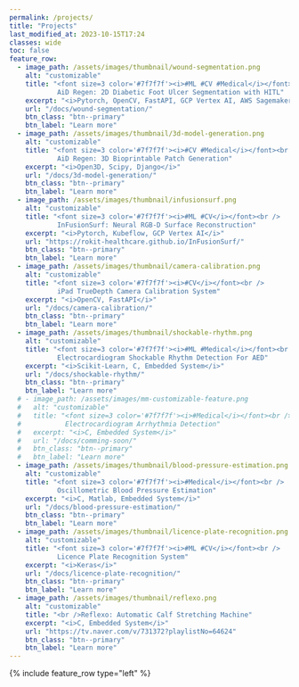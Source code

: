 ```yaml
---
permalink: /projects/
title: "Projects"
last_modified_at: 2023-10-15T17:24
classes: wide
toc: false
feature_row:
  - image_path: /assets/images/thumbnail/wound-segmentation.png
    alt: "customizable"
    title: "<font size=3 color='#7f7f7f'><i>#ML #CV #Medical</i></font><br />
            AiD Regen: 2D Diabetic Foot Ulcer Segmentation with HITL"
    excerpt: "<i>Pytorch, OpenCV, FastAPI, GCP Vertex AI, AWS Sagemaker</i>"
    url: "/docs/wound-segmentation/"
    btn_class: "btn--primary"
    btn_label: "Learn more"
  - image_path: /assets/images/thumbnail/3d-model-generation.png
    alt: "customizable"
    title: "<font size=3 color='#7f7f7f'><i>#CV #Medical</i></font><br />
            AiD Regen: 3D Bioprintable Patch Generation"
    excerpt: "<i>Open3D, Scipy, Django</i>"
    url: "/docs/3d-model-generation/"
    btn_class: "btn--primary"
    btn_label: "Learn more"
  - image_path: /assets/images/thumbnail/infusionsurf.png
    alt: "customizable"
    title: "<font size=3 color='#7f7f7f'><i>#ML #CV</i></font><br />
            InFusionSurf: Neural RGB-D Surface Reconstruction"
    excerpt: "<i>Pytorch, Kubeflow, GCP Vertex AI</i>"
    url: "https://rokit-healthcare.github.io/InFusionSurf/"
    btn_class: "btn--primary"
    btn_label: "Learn more"
  - image_path: /assets/images/thumbnail/camera-calibration.png
    alt: "customizable"
    title: "<font size=3 color='#7f7f7f'><i>#CV</i></font><br />
            iPad TrueDepth Camera Calibration System"
    excerpt: "<i>OpenCV, FastAPI</i>"
    url: "/docs/camera-calibration/"
    btn_class: "btn--primary"
    btn_label: "Learn more"
  - image_path: /assets/images/thumbnail/shockable-rhythm.png
    alt: "customizable"
    title: "<font size=3 color='#7f7f7f'><i>#ML #Medical</i></font><br />
            Electrocardiogram Shockable Rhythm Detection For AED"
    excerpt: "<i>Scikit-Learn, C, Embedded System</i>"
    url: "/docs/shockable-rhythm/"
    btn_class: "btn--primary"
    btn_label: "Learn more"
  # - image_path: /assets/images/mm-customizable-feature.png
  #   alt: "customizable"
  #   title: "<font size=3 color='#7f7f7f'><i>#Medical</i></font><br />
  #           Electrocardiogram Arrhythmia Detection"
  #   excerpt: "<i>C, Embedded System</i>"
  #   url: "/docs/comming-soon/"
  #   btn_class: "btn--primary"
  #   btn_label: "Learn more"
  - image_path: /assets/images/thumbnail/blood-pressure-estimation.png
    alt: "customizable"
    title: "<font size=3 color='#7f7f7f'><i>#Medical</i></font><br />
            Oscillometric Blood Pressure Estimation"
    excerpt: "<i>C, Matlab, Embedded System</i>"
    url: "/docs/blood-pressure-estimation/"
    btn_class: "btn--primary"
    btn_label: "Learn more"
  - image_path: /assets/images/thumbnail/licence-plate-recognition.png
    alt: "customizable"
    title: "<font size=3 color='#7f7f7f'><i>#ML #CV</i></font><br />
            Licence Plate Recognition System"
    excerpt: "<i>Keras</i>"
    url: "/docs/licence-plate-recognition/"
    btn_class: "btn--primary"
    btn_label: "Learn more"
  - image_path: /assets/images/thumbnail/reflexo.png
    alt: "customizable"
    title: "<br />Reflexo: Automatic Calf Stretching Machine"
    excerpt: "<i>C, Embedded System</i>"
    url: "https://tv.naver.com/v/731372?playlistNo=64624"
    btn_class: "btn--primary"
    btn_label: "Learn more"
---
```


{% include feature_row type="left" %}
